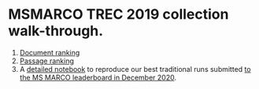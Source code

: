 # MSMARCO TREC 2019 collection walk-through.
1. [Document ranking](DOCS.md)
2. [Passage ranking](PASSAGES.md)
3. A [detailed notebook](MSMARCO_docs_2020-10-12_complete.ipynb) to 
reproduce our best traditional runs submitted 
[to the MS MARCO leaderboard in December 2020](https://microsoft.github.io/msmarco/#docranking).